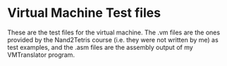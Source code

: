 # Virtual Machine Test files #
These are the test files for the virtual machine. The .vm files are the ones provided by the Nand2Tetris course (i.e. they were not written by me) as test examples, and the .asm files are the assembly output of my VMTranslator program.
